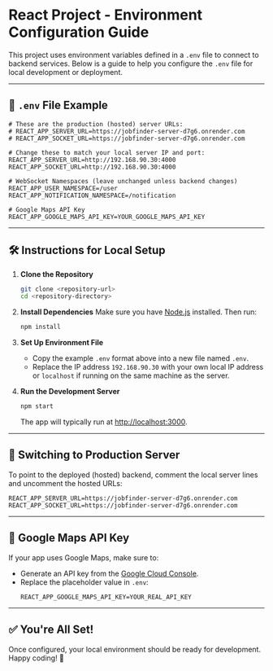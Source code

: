 # React Project - Environment Configuration Guide

This project uses environment variables defined in a `.env` file to connect to backend services. Below is a guide to help you configure the `.env` file for local development or deployment.

---

## 📁 `.env` File Example

```env
# These are the production (hosted) server URLs:
# REACT_APP_SERVER_URL=https://jobfinder-server-d7g6.onrender.com
# REACT_APP_SOCKET_URL=https://jobfinder-server-d7g6.onrender.com

# Change these to match your local server IP and port:
REACT_APP_SERVER_URL=http://192.168.90.30:4000
REACT_APP_SOCKET_URL=http://192.168.90.30:4000

# WebSocket Namespaces (leave unchanged unless backend changes)
REACT_APP_USER_NAMESPACE=/user
REACT_APP_NOTIFICATION_NAMESPACE=/notification

# Google Maps API Key
REACT_APP_GOOGLE_MAPS_API_KEY=YOUR_GOOGLE_MAPS_API_KEY
```

---

## 🛠 Instructions for Local Setup

1. **Clone the Repository**

   ```bash
   git clone <repository-url>
   cd <repository-directory>
   ```

2. **Install Dependencies**
   Make sure you have [Node.js](https://nodejs.org/) installed. Then run:

   ```bash
   npm install
   ```

3. **Set Up Environment File**

   - Copy the example `.env` format above into a new file named `.env`.
   - Replace the IP address `192.168.90.30` with your own local IP address or `localhost` if running on the same machine as the server.

4. **Run the Development Server**

   ```bash
   npm start
   ```

   The app will typically run at [http://localhost:3000](http://localhost:3000).

---

## 🔁 Switching to Production Server

To point to the deployed (hosted) backend, comment the local server lines and uncomment the hosted URLs:

```env
REACT_APP_SERVER_URL=https://jobfinder-server-d7g6.onrender.com
REACT_APP_SOCKET_URL=https://jobfinder-server-d7g6.onrender.com
```

---

## 🔑 Google Maps API Key

If your app uses Google Maps, make sure to:

- Generate an API key from the [Google Cloud Console](https://console.cloud.google.com/).
- Replace the placeholder value in `.env`:
  ```env
  REACT_APP_GOOGLE_MAPS_API_KEY=YOUR_REAL_API_KEY
  ```

---

## ✅ You're All Set!

Once configured, your local environment should be ready for development. Happy coding! 🎉
